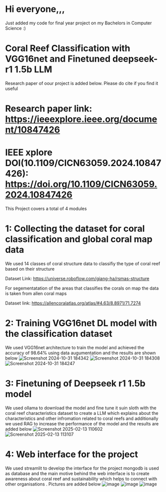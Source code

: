 # **Hi everyone,,,**

Just added my code for final year project on my Bachelors in Computer Science :)

# **Coral Reef Classification with VGG16net and Finetuned deepseek-r1 1.5b LLM**

Research paper of oour project is added below. Please do cite if you find it useful


# **Research paper link:** https://ieeexplore.ieee.org/document/10847426


# **IEEE xplore DOI(10.1109/CICN63059.2024.10847426):** https://doi.org/10.1109/CICN63059.2024.10847426 

This Project covers a total of 4 modules

# **1: Collecting the dataset for coral classification and global coral map data**
We used 14 classes of coral structure data to classifiy the type of coral reef based on their structure


Dataset Link: https://universe.roboflow.com/giang-ha/rsmas-structure


For segementatation of the areas that classifies the corals on map the data is taken from allen coral maps 


Dataset link: https://allencoralatlas.org/atlas/#4.63/8.8971/71.7274

# **2: Training VGG16net DL model with the classification dataset**


We used VGG16net architecture to train the model and achieved the accuracy of 98.64% using data augumentation 
and the results are shown below 
![Screenshot 2024-10-31 184342](https://github.com/user-attachments/assets/91903459-ea7b-4ee1-b251-cbd5769bed49)
![Screenshot 2024-10-31 184308](https://github.com/user-attachments/assets/bb3d53a2-5dd0-4b7e-b108-6496d6cf27ea)
![Screenshot 2024-10-31 184247](https://github.com/user-attachments/assets/9a0f5bd0-8104-49f7-8a63-eff1e5f6849b)

# **3: Finetuning of Deepseek r1 1.5b model**


We used ollama to download the model and fine tune it suin sloth with the coral reef characteristics dataset to create a LLM which explains about the characteristics and other infromation related to coral reefs
and additionally we used RAG to increase the performance of the model and the results are added below
![Screenshot 2025-02-13 110602](https://github.com/user-attachments/assets/dfbe8cdf-3de3-4940-afc3-591182d7a323)
![Screenshot 2025-02-13 113107](https://github.com/user-attachments/assets/d93d4e41-ed25-4dce-8d31-e0015dd079b7)


# **4: Web interface for the project**


We used streamlit to develop the interface for the project mongodb is used as database and the main motive behind the web interface is to create awareness about coral reef and sustainability which helps to connect with other organisations .
Pictures are added below
![image](https://github.com/user-attachments/assets/42c7da44-03c5-41c5-9f5a-68b90938820a)
![image](https://github.com/user-attachments/assets/8d163ae8-713e-43c5-967a-a871a4469aa9)
![image](https://github.com/user-attachments/assets/efee916f-737e-4ff4-8368-5ec0c6f213af)
